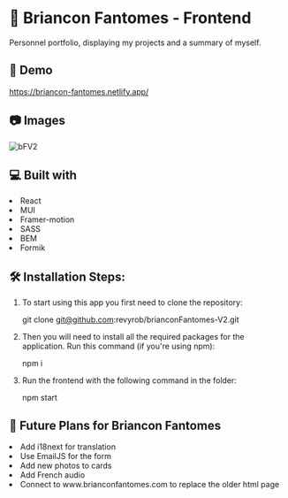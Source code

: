 # 👻 Briancon Fantomes -  Frontend 
Personnel portfolio, displaying my projects and a summary of myself.

## 🚀 Demo
https://briancon-fantomes.netlify.app/

## 📷 Images
![bFV2](https://user-images.githubusercontent.com/66695865/218232487-76b6dade-f51a-401f-a66f-22172fb7925c.png)

## 💻 Built with
<li>React</li>
<li>MUI</li>
<li>Framer-motion</li>
<li>SASS</li>
<li>BEM</li>
<li>Formik</li>

## 🛠️ Installation Steps:
1. To start using this app you first need to clone the repository:

    git clone git@github.com:revyrob/brianconFantomes-V2.git

2. Then you will need to install all the required packages for the application. Run this command (if you're using npm):

    npm i

3. Run the frontend with the following command in the folder:

    npm start
    

## 🔮 Future Plans for Briancon Fantomes

<li>Add i18next for translation</li>
<li>Use EmailJS for the form</li>
<li>Add new photos to cards</li>
<li>Add French audio</li>
<li>Connect to www.brianconfantomes.com to replace the older html page</li>

